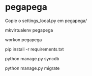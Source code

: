 pegapega
========

Copie o settings_local.py em pegapega/

mkvirtualenv pegapega

workon pegapega

pip install -r requirements.txt

python manage.py syncdb

python manage.py migrate
